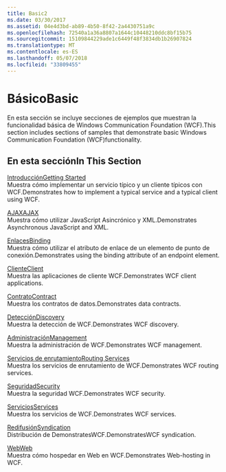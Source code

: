 ```yaml
---
title: Basic2
ms.date: 03/30/2017
ms.assetid: 04e4d3bd-ab89-4b50-8f42-2a4430751a9c
ms.openlocfilehash: 72540a1a36a8807a1644c10448210ddc8bf15b75
ms.sourcegitcommit: 15109844229ade1c6449f48f3834db1b26907824
ms.translationtype: MT
ms.contentlocale: es-ES
ms.lasthandoff: 05/07/2018
ms.locfileid: "33809455"
---
```

# <a name="basic"></a><span data-ttu-id="37768-102">Básico</span><span class="sxs-lookup"><span data-stu-id="37768-102">Basic</span></span>
<span data-ttu-id="37768-103">En esta sección se incluye secciones de ejemplos que muestran la funcionalidad básica de Windows Communication Foundation (WCF).</span><span class="sxs-lookup"><span data-stu-id="37768-103">This section includes sections of samples that demonstrate basic Windows Communication Foundation (WCF)functionality.</span></span>  
  
## <a name="in-this-section"></a><span data-ttu-id="37768-104">En esta sección</span><span class="sxs-lookup"><span data-stu-id="37768-104">In This Section</span></span>  
 [<span data-ttu-id="37768-105">Introducción</span><span class="sxs-lookup"><span data-stu-id="37768-105">Getting Started</span></span>](../../../../docs/framework/wcf/samples/getting-started-sample.md)  
 <span data-ttu-id="37768-106">Muestra cómo implementar un servicio típico y un cliente típicos con WCF.</span><span class="sxs-lookup"><span data-stu-id="37768-106">Demonstrates how to implement a typical service and a typical client using WCF.</span></span>  
  
 [<span data-ttu-id="37768-107">AJAX</span><span class="sxs-lookup"><span data-stu-id="37768-107">AJAX</span></span>](../../../../docs/framework/wcf/samples/ajax.md)  
 <span data-ttu-id="37768-108">Muestra cómo utilizar JavaScript Asincrónico y XML.</span><span class="sxs-lookup"><span data-stu-id="37768-108">Demonstrates Asynchronous JavaScript and XML.</span></span>  
  
 [<span data-ttu-id="37768-109">Enlaces</span><span class="sxs-lookup"><span data-stu-id="37768-109">Binding</span></span>](../../../../docs/framework/wcf/samples/binding.md)  
 <span data-ttu-id="37768-110">Muestra cómo utilizar el atributo de enlace de un elemento de punto de conexión.</span><span class="sxs-lookup"><span data-stu-id="37768-110">Demonstrates using the binding attribute of an endpoint element.</span></span>  
  
 [<span data-ttu-id="37768-111">Cliente</span><span class="sxs-lookup"><span data-stu-id="37768-111">Client</span></span>](../../../../docs/framework/wcf/samples/client.md)  
 <span data-ttu-id="37768-112">Muestra las aplicaciones de cliente WCF.</span><span class="sxs-lookup"><span data-stu-id="37768-112">Demonstrates WCF client applications.</span></span>  
  
 [<span data-ttu-id="37768-113">Contrato</span><span class="sxs-lookup"><span data-stu-id="37768-113">Contract</span></span>](../../../../docs/framework/wcf/samples/contract.md)  
 <span data-ttu-id="37768-114">Muestra los contratos de datos.</span><span class="sxs-lookup"><span data-stu-id="37768-114">Demonstrates data contracts.</span></span>  
  
 [<span data-ttu-id="37768-115">Detección</span><span class="sxs-lookup"><span data-stu-id="37768-115">Discovery</span></span>](../../../../docs/framework/wcf/samples/discovery-samples.md)  
 <span data-ttu-id="37768-116">Muestra la detección de WCF.</span><span class="sxs-lookup"><span data-stu-id="37768-116">Demonstrates WCF discovery.</span></span>  
  
 [<span data-ttu-id="37768-117">Administración</span><span class="sxs-lookup"><span data-stu-id="37768-117">Management</span></span>](../../../../docs/framework/wcf/samples/management.md)  
 <span data-ttu-id="37768-118">Muestra la administración de WCF.</span><span class="sxs-lookup"><span data-stu-id="37768-118">Demonstrates WCF management.</span></span>  
  
 [<span data-ttu-id="37768-119">Servicios de enrutamiento</span><span class="sxs-lookup"><span data-stu-id="37768-119">Routing Services</span></span>](../../../../docs/framework/wcf/samples/routing-services.md)  
 <span data-ttu-id="37768-120">Muestra los servicios de enrutamiento de WCF.</span><span class="sxs-lookup"><span data-stu-id="37768-120">Demonstrates WCF routing services.</span></span>  
  
 [<span data-ttu-id="37768-121">Seguridad</span><span class="sxs-lookup"><span data-stu-id="37768-121">Security</span></span>](../../../../docs/framework/wcf/samples/security-in-wcf.md)  
 <span data-ttu-id="37768-122">Muestra la seguridad WCF.</span><span class="sxs-lookup"><span data-stu-id="37768-122">Demonstrates WCF security.</span></span>  
  
 [<span data-ttu-id="37768-123">Servicios</span><span class="sxs-lookup"><span data-stu-id="37768-123">Services</span></span>](../../../../docs/framework/wcf/samples/services.md)  
 <span data-ttu-id="37768-124">Muestra los servicios de WCF.</span><span class="sxs-lookup"><span data-stu-id="37768-124">Demonstrates WCF services.</span></span>  
  
 [<span data-ttu-id="37768-125">Redifusión</span><span class="sxs-lookup"><span data-stu-id="37768-125">Syndication</span></span>](../../../../docs/framework/wcf/samples/syndication.md)  
 <span data-ttu-id="37768-126">Distribución de DemonstratesWCF.</span><span class="sxs-lookup"><span data-stu-id="37768-126">DemonstratesWCF syndication.</span></span>  
  
 [<span data-ttu-id="37768-127">Web</span><span class="sxs-lookup"><span data-stu-id="37768-127">Web</span></span>](../../../../docs/framework/wcf/samples/web.md)  
 <span data-ttu-id="37768-128">Muestra cómo hospedar en Web en WCF.</span><span class="sxs-lookup"><span data-stu-id="37768-128">Demonstrates Web-hosting in WCF.</span></span>
